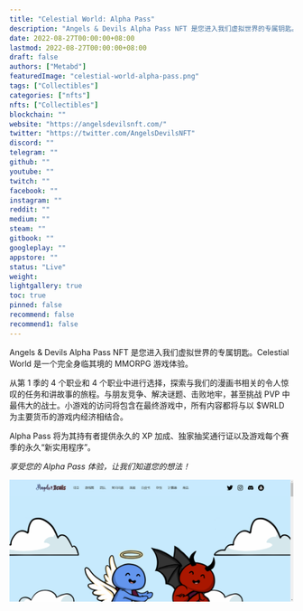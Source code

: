 ```yaml
---
title: "Celestial World: Alpha Pass"
description: "Angels & Devils Alpha Pass NFT 是您进入我们虚拟世界的专属钥匙。"
date: 2022-08-27T00:00:00+08:00
lastmod: 2022-08-27T00:00:00+08:00
draft: false
authors: ["Metabd"]
featuredImage: "celestial-world-alpha-pass.png"
tags: ["Collectibles"]
categories: ["nfts"]
nfts: ["Collectibles"]
blockchain: ""
website: "https://angelsdevilsnft.com/"
twitter: "https://twitter.com/AngelsDevilsNFT"
discord: ""
telegram: ""
github: ""
youtube: ""
twitch: ""
facebook: ""
instagram: ""
reddit: ""
medium: ""
steam: ""
gitbook: ""
googleplay: ""
appstore: ""
status: "Live"
weight: 
lightgallery: true
toc: true
pinned: false
recommend: false
recommend1: false
---
```

Angels & Devils Alpha Pass NFT 是您进入我们虚拟世界的专属钥匙。Celestial World 是一个完全身临其境的 MMORPG 游戏体验。

从第 1 季的 4 个职业和 4 个职业中进行选择，探索与我们的漫画书相关的令人惊叹的任务和讲故事的旅程。与朋友竞争、解决谜题、击败地牢，甚至挑战 PVP 中最伟大的战士。小游戏的访问将包含在最终游戏中，所有内容都将与以 $WRLD 为主要货币的游戏内经济相结合。

Alpha Pass 将为其持有者提供永久的 XP 加成、独家抽奖通行证以及游戏每个赛季的永久“新实用程序”。

*享受您的 Alpha Pass 体验，让我们知道您的想法！*

![nft](63543432.png)